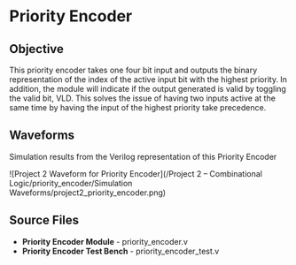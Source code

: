 # Priority Encoder

## Objective

This priority encoder takes one four bit input and outputs the binary representation of the index of the active input bit with the highest priority. In addition, the module will indicate if the output generated is valid by toggling the valid bit, VLD. This solves the issue of having two inputs active at the same time by having the input of the highest priority take precedence.

## Waveforms

Simulation results from the Verilog representation of this Priority Encoder

![Project 2 Waveform for Priority Encoder](/Project 2 – Combinational Logic/priority_encoder/Simulation Waveforms/project2_priority_encoder.png)

## Source Files
- **Priority Encoder Module** - priority_encoder.v
- **Priority Encoder Test Bench** - priority_encoder_test.v